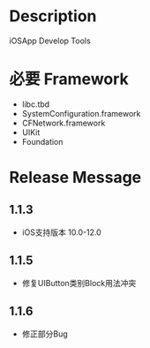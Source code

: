 # Description
iOSApp Develop Tools

#  必要 Framework
* libc.tbd
* SystemConfiguration.framework
* CFNetwork.framework
* UIKit
* Foundation

# Release Message
##  1.1.3
* iOS支持版本 10.0-12.0

##  1.1.5
* 修复UIButton类别Block用法冲突

##  1.1.6
* 修正部分Bug
